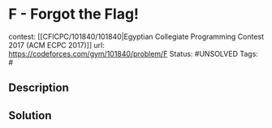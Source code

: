 # F - Forgot the Flag!

contest: [[CFICPC/101840/101840|Egyptian Collegiate Programming Contest 2017 (ACM ECPC 2017)]]
url: https://codeforces.com/gym/101840/problem/F
Status: #UNSOLVED
Tags: #

## Description

## Solution


